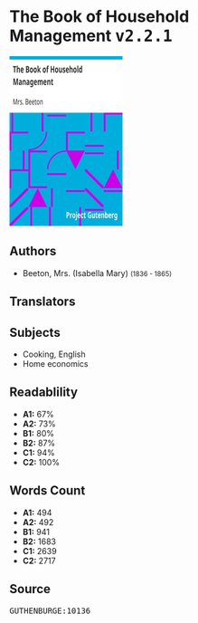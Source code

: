 # The Book of Household Management <kbd>v2.2.1</kbd>

![](./cover.medium.jpg "")

## Authors


 - Beeton, Mrs. (Isabella Mary) <small>(1836 - 1865)</small>

## Translators



## Subjects


 - Cooking, English
 - Home economics

## Readablility


 - **A1:** 67%
 - **A2:** 73%
 - **B1:** 80%
 - **B2:** 87%
 - **C1:** 94%
 - **C2:** 100%

## Words Count


 - **A1:** 494
 - **A2:** 492
 - **B1:** 941
 - **B2:** 1683
 - **C1:** 2639
 - **C2:** 2717

## Source


<kbd>GUTHENBURGE:10136</kbd>
